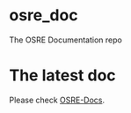 # osre_doc
The OSRE Documentation repo

# The latest doc
Please check [OSRE-Docs](https://osre-doc.readthedocs.io/en/latest/).
